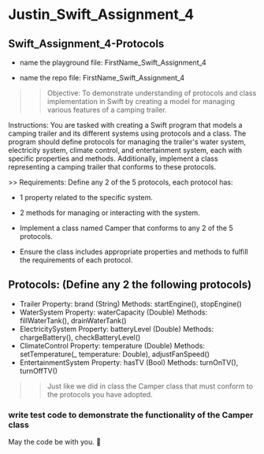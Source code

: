 # Justin_Swift_Assignment_4
## Swift_Assignment_4-Protocols

- name the playground file: FirstName_Swift_Assignment_4

- name the repo file: FirstName_Swift_Assignment_4

>>Objective: To demonstrate understanding of protocols and class implementation in Swift by creating a model for managing various features of a camping trailer.
<p>
Instructions: You are tasked with creating a Swift program that models a camping trailer and its different systems using protocols and a class. The program should define protocols for managing the trailer's water system, electricity system, climate control, and entertainment system, each with specific properties and methods. Additionally, implement a class representing a camping trailer that conforms to these protocols.
</p>
>> Requirements: Define any 2 of the 5 protocols, each protocol has:

- 1 property related to the specific system.

- 2 methods for managing or interacting with the system.

- Implement a class named Camper that conforms to any 2 of the 5 protocols.

- Ensure the class includes appropriate properties and methods to fulfill the requirements of each protocol.

## Protocols: (Define any 2 the following protocols)

- Trailer Property: brand (String) Methods: startEngine(), stopEngine()
- WaterSystem Property: waterCapacity (Double) Methods: fillWaterTank(), drainWaterTank()
- ElectricitySystem Property: batteryLevel (Double) Methods: chargeBattery(), checkBatteryLevel()
- ClimateControl Property: temperature (Double) Methods: setTemperature(_ temperature: Double), adjustFanSpeed()
- EntertainmentSystem Property: hasTV (Bool) Methods: turnOnTV(), turnOffTV()
>>Just like we did in class the Camper class that must conform to the protocols you have adopted.

### write test code to demonstrate the functionality of the Camper class

 

May the code be with you. 🤖
